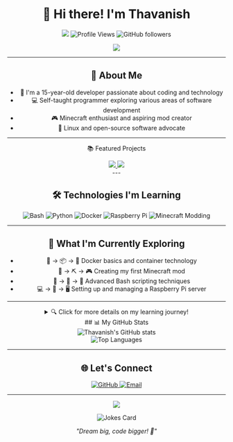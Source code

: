 # <div align="center">👋 Hi there! I'm Thavanish</div>

<div align="center">
  <img src="[![Typing SVG](https://readme-typing-svg.herokuapp.com?font=Fira+Code&pause=1000&color=16690B&width=435&lines=BASH;RASBERRY+PI;SELF-TAUGHT;MANY+MORE+!)](https://git.io/typing-svg) />
</div>

<p align="center">
  <img src="https://komarev.com/ghpvc/?username=Thavanish&color=blueviolet&style=flat-square" alt="Profile Views" />
  <img src="https://img.shields.io/github/followers/Thavanish?label=Follow&style=social" alt="GitHub followers" />
</p>

<div align="center">
  <img src="https://github-readme-streak-stats.herokuapp.com/?user=Thavanish&theme=radical&hide_border=true" />
</div>

---

## 🚀 About Me

- 🎂 I'm a 15-year-old developer passionate about coding and technology
- 💻 Self-taught programmer exploring various areas of software development
- 🎮 Minecraft enthusiast and aspiring mod creator
- 🐧 Linux and open-source software advocate

---
📚 Featured Projects
<div align="center">
  <a href="https://github.com/Thavanish/SkyPort-Panel-Installer">
    <img src="https://github-readme-stats.vercel.app/api/pin/?username=Thavanish&repo=SkyPort-Panel-Installer&theme=radical" />
  </a>
  <a href="https://github.com/Thavanish/Circle-Calculator">
    <img src="https://github-readme-stats.vercel.app/api/pin/?username=Thavanish&repo=fabric-skyport-image&theme=radical" />
  </a>
</div>
---

## 🛠️ Technologies I'm Learning

<div align="center">
  <img src="https://img.shields.io/badge/-Bash-121011?style=for-the-badge&logo=gnu-bash&logoColor=white" alt="Bash" />
  <img src="https://img.shields.io/badge/-Python-3776AB?style=for-the-badge&logo=python&logoColor=white" alt="Python" />
  <img src="https://img.shields.io/badge/-Docker-2496ED?style=for-the-badge&logo=docker&logoColor=white" alt="Docker" />
  <img src="https://img.shields.io/badge/-Raspberry%20Pi-C51A4A?style=for-the-badge&logo=raspberry-pi&logoColor=white" alt="Raspberry Pi" />
  <img src="https://img.shields.io/badge/-Minecraft%20Modding-62B47A?style=for-the-badge&logo=minecraft&logoColor=white" alt="Minecraft Modding" />
</div>

---

## 🌱 What I'm Currently Exploring

- 🐳 → 📦 → 🚢 Docker basics and container technology
- 🧊 → ⛏️ → 🎮 Creating my first Minecraft mod
- 🐧 → 📜 → 🚀 Advanced Bash scripting techniques
- 💻 → 🔌 → 🖥️ Setting up and managing a Raspberry Pi server

---

<details>
<summary>🔍 Click for more details on my learning journey!</summary>

- **Docker**: From basics 🐳 to containerization 📦 to deployment 🚢
- **Minecraft Modding**: From blocks 🧊 to tools ⛏️ to full mods 🎮
- **Bash Scripting**: From commands 🐧 to scripts 📜 to automation 🚀
- **Raspberry Pi**: From setup 💻 to configuration 🔌 to server management 🖥️

Each journey is an exciting step in my coding adventure! 👨‍💻✨

</details>
## 📊 My GitHub Stats

<div align="center">
  <img src="https://github-readme-stats.vercel.app/api?username=Thavanish&show_icons=true&theme=radical&hide_border=true" alt="Thavanish's GitHub stats" />
</div>

<div align="center">
  <img src="https://github-readme-stats.vercel.app/api/top-langs/?username=Thavanish&layout=compact&theme=radical&hide_border=true" alt="Top Languages" />
</div>

---

## 🌐 Let's Connect

<div align="center">
  <a href="https://github.com/Thavanish">
    <img src="https://img.shields.io/badge/GitHub-@Thavanish-181717?style=for-the-badge&logo=github" alt="GitHub" />
  </a>
  <a href="mailto:thegreenflame1507@gmail.com">
    <img src="https://img.shields.io/badge/Email-thegreenflame1507@gmail.com-D14836?style=for-the-badge&logo=gmail&logoColor=white" alt="Email" />
  </a>
</div>

---

<div align="center">
  <img src="https://capsule-render.vercel.app/api?type=waving&color=gradient&height=100&section=footer" />
</div>

<p align="center">
  <img src="https://readme-jokes.vercel.app/api" alt="Jokes Card" />
</p>

<p align="center">
  <i>"Dream big, code bigger! 🚀"</i>
</p>
